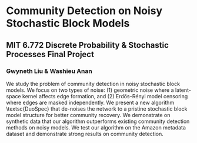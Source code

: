 # Community Detection on Noisy Stochastic Block Models
## MIT 6.772 Discrete Probability & Stochastic Processes Final Project
### Gwyneth Liu & Washieu Anan

We study the problem of community detection in noisy stochastic block models. We focus on two types of noise: (1) geometric noise where a latent-space kernel affects edge formation, and (2) Erdős–Rényi model censoring where edges are masked independently. We present a new algorithm \textsc{DuoSpec} that de-noises the network to a pristine stochastic block model structure for better community recovery. We demonstrate on synthetic data that our algorithm outperforms existing community detection methods on noisy models. We test our algorithm on the Amazon metadata dataset and demonstrate strong results on community detection.
